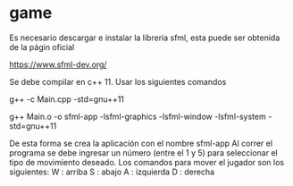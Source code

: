 # game

Es necesario descargar e instalar la librería sfml, esta puede ser obtenida de la págin oficial

https://www.sfml-dev.org/

Se debe compilar en c++ 11. Usar los siguientes comandos 

g++ -c Main.cpp -std=gnu++11

g++ Main.o -o sfml-app -lsfml-graphics -lsfml-window -lsfml-system -std=gnu++11

De esta forma se crea la aplicación con el nombre sfml-app
Al correr el programa se debe ingresar un número (entre el 1 y 5) para seleccionar el tipo de movimiento deseado.
Los comandos para mover el jugador son los siguientes:
W : arriba
S : abajo
A : izquierda
D : derecha
